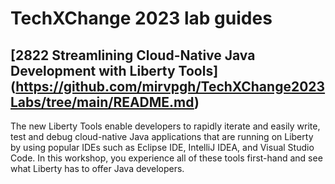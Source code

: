 # TechXChange 2023 lab guides

## [2822 Streamlining Cloud-Native Java Development with Liberty Tools] (https://github.com/mirvpgh/TechXChange2023Labs/tree/main/README.md)

The new Liberty Tools enable developers to rapidly iterate and easily write, test and debug cloud-native Java applications that are running on Liberty by using popular IDEs such as Eclipse IDE, IntelliJ IDEA, and Visual Studio Code.  In this workshop, you experience all of these tools first-hand and see what Liberty has to offer Java developers.
